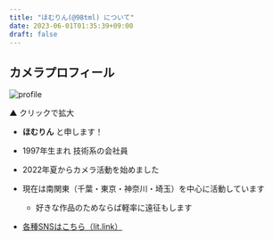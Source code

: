 ```yaml
---
title: "ほむりん(@98tml) について"
date: 2023-06-01T01:35:39+09:00
draft: false
---
```


## カメラプロフィール

![profile](/img/2024/profile_r3_20240204.webp)

▲ クリックで拡大

- __ほむりん__ と申します！ 
- 1997年生まれ 技術系の会社員
- 2022年夏からカメラ活動を始めました
- 現在は南関東（千葉・東京・神奈川・埼玉）を中心に活動しています
  - 好きな作品のためならば軽率に遠征もします

- [各種SNSはこちら（lit.link）](https://lit.link/98tml)